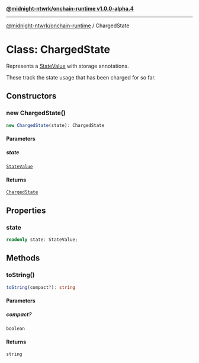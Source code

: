 [**@midnight-ntwrk/onchain-runtime v1.0.0-alpha.4**](../README.md)

***

[@midnight-ntwrk/onchain-runtime](../globals.md) / ChargedState

# Class: ChargedState

Represents a [StateValue](StateValue.md) with storage annotations.

These track the state usage that has been charged for so far.

## Constructors

### new ChargedState()

```ts
new ChargedState(state): ChargedState
```

#### Parameters

##### state

[`StateValue`](StateValue.md)

#### Returns

[`ChargedState`](ChargedState.md)

## Properties

### state

```ts
readonly state: StateValue;
```

## Methods

### toString()

```ts
toString(compact?): string
```

#### Parameters

##### compact?

`boolean`

#### Returns

`string`

